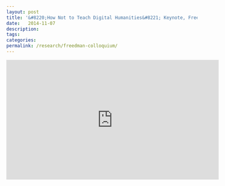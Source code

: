```yaml
---
layout: post
title: '&#8220;How Not to Teach Digital Humanities&#8221; Keynote, Freedman Center for Digital Scholarship Pedagogy and Practices Colloquium'
date:   2014-11-07
description: 
tags: 
categories: 
permalink: /research/freedman-colloquium/
---
```


<iframe width="560" height="315" src="https://www.youtube.com/embed/PoaKhHhZ-_Y" title="YouTube video player" frameborder="0" allow="accelerometer; autoplay; clipboard-write; encrypted-media; gyroscope; picture-in-picture" allowfullscreen></iframe>